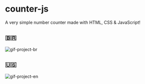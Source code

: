 # counter-js
A very simple number counter made with HTML, CSS & JavaScript!

## 🇧🇷
![gif-project-br](https://user-images.githubusercontent.com/97038663/148147519-09cf8824-0ae5-4ee5-99b9-ff7271042ec3.gif)


## 🇺🇸
![gif-project-en](https://user-images.githubusercontent.com/97038663/148147523-1bc5ff22-994a-4ff4-a763-400c911245d8.gif)
